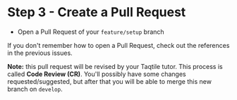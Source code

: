 # Step 3 - Create a Pull Request

- Open a Pull Request of your `feature/setup` branch

If you don't remember how to open a Pull Request, check out the references in the previous issues.

**Note:** this pull request will be revised by your Taqtile tutor. This process is called **Code Review (CR)**. You'll possibly have some changes requested/suggested, but after that you will be able to merge this new branch on `develop`.